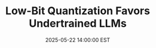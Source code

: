 ---
title:          "Low-Bit Quantization Favors Undertrained LLMs"
date:           2025-05-22 14:00:00 EST
selected:       true
pub:            "The 63rd Annual Meeting of the Association for Computational Linguistics (ACL Main Conference) "
pub_date:       "2025"
# abstract: >-
#   Cover image is a photo by Thomas Renaud on Unsplash. The abstract of the publication is meant to be a TLDR (very brief summary with 1~2 sentences) of your paper.
cover:          /assets/images/covers/acl25.png
authors:
- Xu Ouyang
- Tao Ge
- Thomas Hartvigsen
- Zhisong Zhang 
- Haitao Mi 
- Dong Yu
links:
  Paper: https://aclanthology.org/2025.acl-long.1555.pdf
---